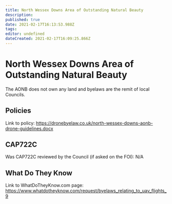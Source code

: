 ```yaml
---
title: North Wessex Downs Area of Outstanding Natural Beauty 
description: 
published: true
date: 2021-02-17T16:13:53.988Z
tags: 
editor: undefined
dateCreated: 2021-02-17T16:09:25.866Z
---
```


# North Wessex Downs Area of Outstanding Natural Beauty 



The AONB does not own any land and byelaws are the remit of local Councils.

## Policies

Link to policy: 
https://dronebyelaw.co.uk/north-wessex-downs-aonb-drone-guidelines.docx

## CAP722C

Was CAP722C reviewed by the Council (if asked on the FOI): N/A

## What Do They Know

Link to WhatDoTheyKnow.com page: 
https://www.whatdotheyknow.com/request/byelaws_relating_to_uav_flights_9